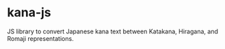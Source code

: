 # kana-js

JS library to convert Japanese kana text between Katakana, Hiragana, and Romaji representations.
